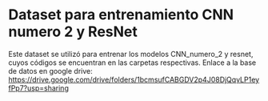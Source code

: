 # Dataset para entrenamiento CNN numero 2 y ResNet
Este dataset se utilizó para entrenar los modelos CNN_numero_2 y resnet, cuyos códigos se encuentran en las carpetas respectivas.
Enlace a la base de datos en google drive: https://drive.google.com/drive/folders/1bcmsufCABGDV2p4J08DjQqvLP1eyfPp7?usp=sharing
